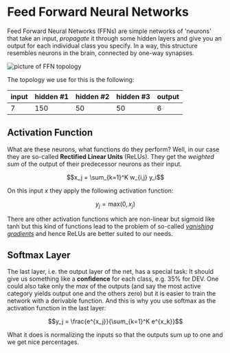 Feed Forward Neural Networks
============================

Feed Forward Neural Networks (FFNs) are simple networks of 'neurons' that
take an input, _propagate_ it through some hidden layers
and give you an output for each individual class you specify.
In a way, this structure resembles neurons in the brain, connected by one-way synapses.

![picture of FFN topology](/assets/docs/img/ffn.png)

The topology we use for this is the following:

| input | hidden #1 | hidden #2 | hidden #3 | output |
|-------|-----------|-----------|-----------|--------|
|     7 |       150 |        50 |        50 |      6 |


Activation Function
-------------------
What are these neurons, what functions do they perform?
Well, in our case they are so-called **Rectified Linear Units** (ReLUs).
They get the _weighted sum_ of the output of their predecessor neurons as their input.

$$x_j = \sum_{k=1}^K w_{i,j} y_i$$

On this input $x$ they apply the following activation function:

$$y_j = \mathrm{max}(0, x_j)$$

There are other activation functions which are non-linear but sigmoid like $\mathrm{tanh}$
but this kind of functions lead to the problem of so-called [_vanishing gradients_](https://en.wikipedia.org/wiki/Vanishing_gradient_problem)
and hence ReLUs are better suited to our needs.


Softmax Layer
-------------
The last layer, i.e. the output layer of the net, has a special task:
It should give us something like a **confidence** for each class, e.g.
35% for DEV. One could also take only the *max* of the outputs
(and say the most active category yields output one and the others zero)
but it is easier to train the network with a derivable function.
And this is why you use softmax as the activation function in the last layer:

$$y_j = \frac{e^{x_j}}{\sum_{k=1}^K e^{x_k}}$$

What it does is normalizing the inputs so that the outputs sum up to one
and we get nice percentages.
